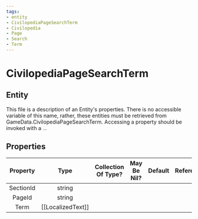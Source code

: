 ```yaml
---
tags:
- entity
- CivilopediaPageSearchTerm
- Civilopedia
- Page
- Search
- Term
---
```

# CivilopediaPageSearchTerm
## Entity
This file is a description of an Entity's properties. There is no accessible variable of this name, rather, these entities must be retrieved from GameData.CivilopediaPageSearchTerm. Accessing a property should be invoked with a `.`.
## Properties
|	Property	|	Type	|	Collection Of Type?	|	May Be Nil?	|	Default	|	References	|	Key	|	Notes	|
|	:-:	|	:-:	|	:-:	|	:-:	|	:-:	|	:-:	|	:-:	|	-:	|
|	SectionId	|	string	|		|		|		|		|		|	|
|	PageId	|	string	|		|		|		|		|		|	|
|	Term	|	[[LocalizedText]]	|		|		|		|		|		|	|
